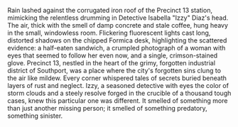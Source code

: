 Rain lashed against the corrugated iron roof of the Precinct 13 station, mimicking the relentless drumming in Detective Isabella "Izzy" Diaz's head.  The air, thick with the smell of damp concrete and stale coffee, hung heavy in the small, windowless room.  Flickering fluorescent lights cast long, distorted shadows on the chipped Formica desk, highlighting the scattered evidence: a half-eaten sandwich, a crumpled photograph of a woman with eyes that seemed to follow her even now, and a single, crimson-stained glove.  Precinct 13, nestled in the heart of the grimy, forgotten industrial district of Southport, was a place where the city's forgotten sins clung to the air like mildew.  Every corner whispered tales of secrets buried beneath layers of rust and neglect.  Izzy, a seasoned detective with eyes the color of storm clouds and a steely resolve forged in the crucible of a thousand tough cases, knew this particular one was different.  It smelled of something more than just another missing person; it smelled of something predatory, something sinister.
